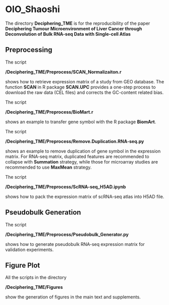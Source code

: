 # OIO_Shaoshi

The directory **Deciphering_TME** is for the reproducibility of the paper **Deciphering Tumour Microenvironment of Liver Cancer through Deconvolution of Bulk RNA-seq Data with Single-cell Atlas**

## Preprocessing

The script

**/Deciphering_TME/Preprocess/SCAN_Normalizaiton.r**

shows how to retrieve expression matrix of a study from GEO database. The function **SCAN** in R package **SCAN.UPC** provides a one-step process to download the raw data (CEL files) and corrects the GC-content related bias.

The script

**/Deciphering_TME/Preprocess/BioMart.r**

shows an example to transfer gene symbol with the R package **BiomArt**.

The script

**/Deciphering_TME/Preprocess/Remove.Duplication.RNA-seq.py**

shows an example to remove duplication of gene symbol in the expression matrix. For RNA-seq matrix, duplicated features are recommended to collapse with **Summation** strategy, while those for microarray studies are recommended to use **MaxMean** strategy.

The script

**/Deciphering_TME/Preprocess/ScRNA-seq_H5AD.ipynb**

shows how to pack the expression matrix of scRNA-seq atlas into H5AD file.


## Pseudobulk Generation

The script

**/Deciphering_TME/Preprocess/Pseudobulk_Generator.py**

shows how to generate pseudobulk RNA-seq expression matrix for validation experiments. 

## Figure Plot

All the scripts in the directory

**/Deciphering_TME/Figures**

show the generation of figures in the main text and supplements.

